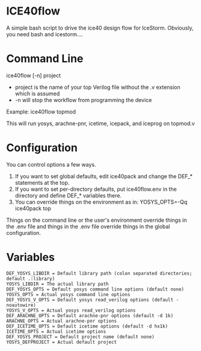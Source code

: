 ICE40flow
=========
A simple bash script to drive the ice40 design flow for IceStorm.
Obviously, you need bash and icestorm....

Command Line
============
ice40flow [-n] project

* project is the name of your top Verilog file without the .v extension which is assumed
* -n will stop the workflow from programming the device

Example: ice40flow topmod

This will run yosys, arachne-pnr, icetime, icepack, and iceprog on topmod.v

Configuration
=============
You can control options a few ways.

1. If you want to set global defaults, edit ice40pack and change the DEF_* statements at the top.
2. If you want to set per-directory defaults, put ice40flow.env in the directory and define DEF_* variables there.
3. You can override things on the environment as in: YOSYS_OPTS=-Qq ice40pack top

Things on the command line or the user's environment override things in the .env file and things
in the .env file override things in the global configuration.

Variables
=========
    DEF_YOSYS_LIBDIR = Default library path (colon separated directories; default .:library)
    YOSYS_LIBDIR = The actual library path
    DEF_YOSYS_OPTS = Default yosys command line options (default none)
    YOSYS_OPTS = Actual yosys command line options
    DEF_YOSYS_V_OPTS = Default yosys read_verilog options (default -noautowire)
    YOSYS_V_OPTS = Actual yosys read_verilog options
    DEF_ARACHNE_OPTS = Default arachne-pnr options (default -d 1k)
    ARACHNE_OPTS = Actual arachne-pnr options
    DEF_ICETIME_OPTS = Default icetime options (default -d hx1k)
    ICETIME_OPTS = Actual icetime options
    DEF_YOSYS_PROJECT = Default project name (default none)
    YOSYS_DEFPROJECT = Actual default project
